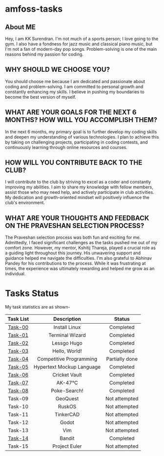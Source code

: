 # amfoss-tasks

## About ME
Hey, I am KK Surendran. I'm not much of a sports person; I love going to the gym. I also have a fondness for jazz music and classical piano music, but I'm not a fan of modern-day pop songs. Problem-solving is one of the main reasons behind my passion for coding.

## WHY SHOULD WE CHOOSE YOU?
You should choose me because I am dedicated and passionate about coding and problem-solving. I am committed to personal growth and constantly enhancing my skills. I believe in pushing my boundaries to become the best version of myself.

## WHAT ARE YOUR GOALS FOR THE NEXT 6 MONTHS? HOW WILL YOU ACCOMPLISH THEM?
In the next 6 months, my primary goal is to further develop my coding skills and deepen my understanding of various technologies. I plan to achieve this by taking on challenging projects, participating in coding contests, and continuously learning through online resources and courses.

## HOW WILL YOU CONTRIBUTE BACK TO THE CLUB?
I will contribute to the club by striving to excel as a coder and constantly improving my abilities. I aim to share my knowledge with fellow members, assist those who may need help, and actively participate in club activities. My dedication and growth-oriented mindset will positively influence the club's environment.

## WHAT ARE YOUR THOUGHTS AND FEEDBACK ON THE PRAVESHAN SELECTION PROCESS?
The Praveshan selection process was both fun and exciting for me. Admittedly, I faced significant challenges as the tasks pushed me out of my comfort zone. However, my mentor, Kshitij Thareja, played a crucial role as a guiding light throughout this journey. His unwavering support and guidance helped me navigate the difficulties. I'm also grateful to Abhinav Pandey for his contributions to the process. While it was frustrating at times, the experience was ultimately rewarding and helped me grow as an individual.

# Tasks Status

My task statistics are as shown-

| Task List | Description | Status |
| :-:       | :-:         | :-:    |
| [Task-00](https://github.com/KKSurendran06/amfoss-tasks/tree/main/task-00)   | Install Linux | Completed |
| [Task-01](https://github.com/KKSurendran06/amfoss-tasks/tree/main/task-01)   | Terminal Wizard | Completed |
| [Task-02](https://github.com/KKSurendran06/amfoss-tasks/tree/main/task-02)    | Lessgo Hugo | Completed |
| [Task-03](https://github.com/KKSurendran06/amfoss-tasks/tree/main/task-03)   | Hello, World! | Completed |
| [Task-04](https://github.com/KKSurendran06/amfoss-tasks/tree/main/task-04)     | Competitive Programming  | Partially done |
| [Task-05](https://github.com/KKSurendran06/amfoss-tasks/tree/main/task-05)   | Hypertext Mockup Language | Completed |
| [Task-06](https://github.com/KKSurendran06/amfoss-tasks/tree/main/task-06)    | Cricket Vault | Completed |
| [Task-07](https://github.com/KKSurendran06/amfoss-tasks/tree/main/task-07)    | AK-47℃ | Completed |
| [Task-08](https://github.com/KKSurendran06/amfoss-tasks/tree/main/task-08)    | Poke-Search! | Completed |
| Task-09   | GeoQuest | Not attempted|
| Task-10   |  RuskOS | Not attempted |
| Task-11 | TinkerCAD | Not attempted |
| Task-12   | Godot | Not attempted |
| Task-13   | Vim | Not attempted |
| [Task-14](https://github.com/KKSurendran06/amfoss-tasks/tree/main/task-14)  | Bandit | Completed |
| Task-15   | Project Euler | Not attempted |






